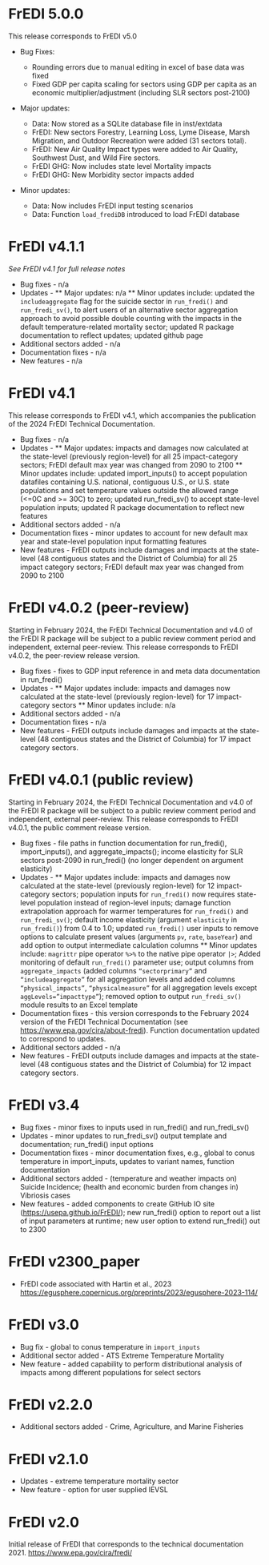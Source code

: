 # FrEDI 5.0.0

This release corresponds to FrEDI v5.0

* Bug Fixes: 
  - Rounding errors due to manual editing in excel of base data was fixed
  - Fixed GDP per capita scaling for sectors using GDP per capita as an economic multiplier/adjustment (including SLR sectors post-2100)
  
* Major updates: 
  - Data: Now stored as a SQLite database file in inst/extdata
  - FrEDI: New sectors Forestry, Learning Loss, Lyme Disease, Marsh Migration, and Outdoor Recreation were added (31 sectors total). 
  - FrEDI: New Air Quality Impact types were added to Air Quality, Southwest Dust, and Wild Fire sectors. 
  - FrEDI GHG: Now includes state level Mortality impacts
  - FrEDI GHG: New Morbidity sector impacts added

* Minor updates:
  - Data: Now includes FrEDI input testing scenarios
  - Data: Function `load_frediDB` introduced to load FrEDI database


# FrEDI v4.1.1

_See FrEDI v4.1 for full release notes_

* Bug fixes - n/a
* Updates - 
** Major updates: n/a
** Minor updates include: updated the `includeaggregate` flag for the suicide sector in `run_fredi()` and `run_fredi_sv()`, to alert users of an alternative sector aggregation approach to avoid possible double counting with the impacts in the default temperature-related mortality sector; updated R package documentation to reflect updates; updated github page
* Additional sectors added - n/a
* Documentation fixes - n/a
* New features - n/a

# FrEDI v4.1

This release corresponds to FrEDI v4.1, which accompanies the publication of the 2024 FrEDI Technical Documentation.

* Bug fixes - n/a
* Updates -
** Major updates: impacts and damages now calculated at the state-level (previously region-level) for all 25 impact-category sectors; FrEDI default max year was changed from 2090 to 2100
** Minor updates include: updated import_inputs() to accept population datafiles containing U.S. national, contiguous U.S., or U.S. state populations and set temperature values outside the allowed range (<=0C and >= 30C) to zero; updated run_fredi_sv() to accept state-level population inputs; updated R package documentation to reflect new features
* Additional sectors added - n/a
* Documentation fixes - minor updates to account for new default max year and state-level population input formatting features
* New features - FrEDI outputs include damages and impacts at the state-level (48 contiguous states and the District of Columbia) for all 25 impact category sectors; FrEDI default max year was changed from 2090 to 2100

# FrEDI v4.0.2 (peer-review)

Starting in February 2024, the FrEDI Technical Documentation and v4.0 of the FrEDI R package will be subject to a public review comment period and independent, external peer-review.
This release corresponds to FrEDI v4.0.2, the peer-review release version.

* Bug fixes - fixes to GDP input reference in and meta data documentation in run_fredi()
* Updates -
** Major updates include: impacts and damages now calculated at the state-level (previously region-level) for 17 impact-category sectors
** Minor updates include: n/a
* Additional sectors added - n/a
* Documentation fixes - n/a
* New features - FrEDI outputs include damages and impacts at the state-level (48 contiguous states and the District of Columbia) for 17 impact category sectors.

# FrEDI v4.0.1 (public review)

Starting in February 2024, the FrEDI Technical Documentation and v4.0 of the FrEDI R package will be subject to a public review comment period and independent, external peer-review.
This release corresponds to FrEDI v4.0.1, the public comment release version.

* Bug fixes - file paths in function documentation for run_fredi(), import_inputs(), and aggregate_impacts(); income elasticity for SLR sectors post-2090 in run_fredi() (no longer dependent on argument elasticity)
* Updates -
** Major updates include: impacts and damages now calculated at the state-level (previously region-level) for 12 impact-category sectors; population inputs for `run_fredi()` now requires state-level population instead of region-level inputs; damage function extrapolation approach for warmer temperatures for `run_fredi()` and `run_fredi_sv()`; default income elasticity (argument `elasticity` in `run_fredi()`) from 0.4 to 1.0; updated `run_fredi()` user inputs to remove options to calculate present values (arguments `pv`, `rate`, `baseYear`) and add option to output intermediate calculation columns
** Minor updates include: `magrittr` pipe operator `%>%` to the native pipe operator `|>`; Added monitoring of default `run_fredi()` parameter use; output columns from `aggregate_impacts` (added columns `“sectorprimary”` and `“includeaggregate”` for all aggregation levels and added columns `“physical_impacts”`, `“physicalmeasure”` for all aggregation levels except `aggLevels=”impacttype”`); removed option to output `run_fredi_sv()` module results to an Excel template
* Documentation fixes - this version corresponds to the February 2024 version of the FrEDI Technical Documentation (see https://www.epa.gov/cira/about-fredi). Function documentation updated to correspond to updates.
* Additional sectors added - n/a
* New features - FrEDI outputs include damages and impacts at the state-level (48 contiguous states and the District of Columbia) for 12 impact category sectors.

# FrEDI v3.4

* Bug fixes - minor fixes to inputs used in run_fredi() and run_fredi_sv()
* Updates - minor updates to run_fredi_sv() output template and documentation; run_fredi() input options 
* Documentation fixes - minor documentation fixes, e.g., global to conus temperature in import_inputs, updates to variant names, function documentation
* Additional sectors added - (temperature and weather impacts on) Suicide Incidence; (health and economic burden from changes in) Vibriosis cases
* New features - added components to create GitHub IO site (<https://usepa.github.io/FrEDI/>); new run_fredi() option to report out a list of input parameters at runtime; new user option to extend run_fredi() out to 2300

# FrEDI v2300_paper

* FrEDI code associated with Hartin et al., 2023 <https://egusphere.copernicus.org/preprints/2023/egusphere-2023-114/>

# FrEDI v3.0

* Bug fix - global to conus temperature in `import_inputs`
* Additional sector added - ATS Extreme Temperature Mortality
* New feature - added capability to perform distributional analysis of impacts among different populations for select sectors

# FrEDI v2.2.0

* Additional sectors added - Crime, Agriculture, and Marine Fisheries

# FrEDI v2.1.0

* Updates - extreme temperature mortality sector
* New feature - option for user supplied IEVSL

# FrEDI v2.0

Initial release of FrEDI that corresponds to the technical documentation 2021. <https://www.epa.gov/cira/fredi/>
